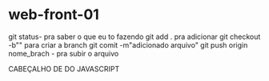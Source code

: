 # web-front-01
git status- pra saber o que eu to fazendo 
git add . pra adicionar
git checkout -b"" para criar a branch
git comit -m"adicionado arquivo"
git push origin nome_brach - pra subir o arquivo


CABEÇALHO DE DO JAVASCRIPT
<!DOCTYPE html>
<html lang="en">
<head>
    <meta charset="UTF-8">
    <meta name="viewport" content="width=device-width, initial-scale=1.0">
    <title>Document</title>
</head>
<body>
    
</body>
</html>
